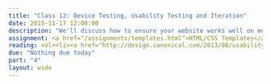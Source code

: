 ```yaml
---
title: "Class 12: Device Testing, Usability Testing and Iteration"
date: 2015-11-17 12:00:00
description: "We'll discuss how to ensure your website works well on multiple devices and browsers using the IdeaBase testing lab in class.  We'll also talk about accessibility and why it's improtant.  Finally, we'll also discuss how to develop usability and accessibility testing tasks and how to iterate on your design."
assignment: <a href="/assignments/templates.html">HTML/CSS Templates</a>
reading: <ul><li><a href="http://design.canonical.com/2013/08/usability-testing-how-do-we-design-effective-tasks">Usability testing - how do we design effective tasks by Tingting Zhao</a></li><li><a href="http://alistapart.com/article/reframing-accessibility-for-the-web">Reframing Accessibility for the Web by Anne Gibson</a></li><li><a href="http://a11yproject.com/checklist.html">Web Accessibility Checklist</a></li></ul>
due: "Nothing due today"
part: "4"
layout: wide
---
```


